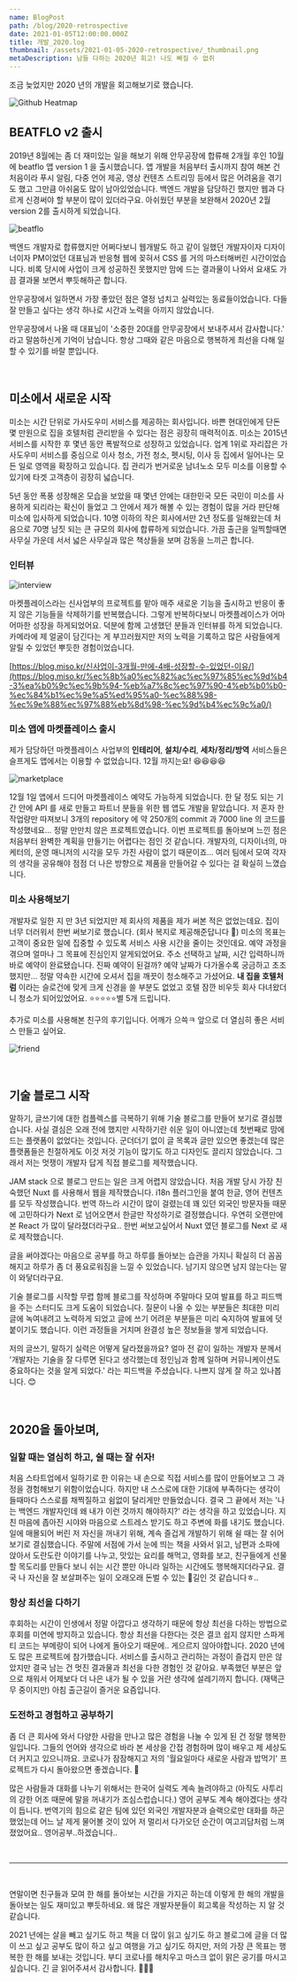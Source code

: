 ```yaml
---
name: BlogPost
path: /blog/2020-retrospective
date: 2021-01-05T12:00:00.000Z
title: 개발_2020.log
thumbnail: /assets/2021-01-05-2020-retrospective/_thumbnail.png
metaDescription: 남들 다하는 2020년 회고! 나도 빠질 수 없쥐
---
```


조금 늦었지만 2020 년의 개발을 회고해보기로 했습니다.

![Github Heatmap](/assets/2021-01-05-2020-retrospective/1.png)

## BEATFLO v2 출시

2019년 8월에는 좀 더 재미있는 일을 해보기 위해 안무공장에 합류해 2개월 후인 10월에 beatflo 앱 version 1 을 출시했습니다. 앱 개발을 처음부터 출시까지 참여 해본 건 처음이라 푸시 알림, 다중 언어 제공, 영상 컨텐츠 스트리밍 등에서 많은 어려움을 겪기도 했고 그만큼 아쉬움도 많이 남아있었습니다. 백엔드 개발을 담당하긴 했지만 웹과 다르게 신경써야 할 부분이 많이 있더라구요. 아쉬웠던 부분을 보완해서 2020년 2월 version 2를 출시하게 되었습니다.

![beatflo](/assets/2021-01-05-2020-retrospective/2.jpg)

백엔드 개발자로 합류했지만 어쩌다보니 웹개발도 하고 같이 일했던 개발자이자 디자이너이자 PM이었던 대표님과 반응형 웹에 꽂혀서 CSS 를 거의 마스터해버린 시간이었습니다. 비록 당시에 사업이 크게 성공하진 못했지만 맘에 드는 결과물이 나와서 요새도 가끔 결과물 보면서 뿌듯해하곤 합니다.

안무공장에서 일하면서 가장 좋았던 점은 열정 넘치고 실력있는 동료들이었습니다. 다들 잘 만들고 싶다는 생각 하나로 시간과 노력을 아끼지 않았습니다.

안무공장에서 나올 때 대표님이 '소중한 20대를 안무공장에서 보내주셔서 감사합니다.' 라고 말씀하신게 기억이 남습니다. 항상 그때와 같은 마음으로 행복하게 최선을 다해 일할 수 있기를 바랄 뿐입니다.

<br/>

## 미소에서 새로운 시작

미소는 시간 단위로 가사도우미 서비스를 제공하는 회사입니다. 바쁜 현대인에게 단돈 몇 만원으로 집을 호텔처럼 관리받을 수 있다는 점은 굉장히 매력적이죠. 미소는 2015년 서비스를 시작한 후 몇년 동안 폭발적으로 성장하고 있었습니다. 업계 1위로 자리잡은 가사도우미 서비스를 중심으로 이사 청소, 가전 청소, 펫시팅, 이사 등 집에서 일어나는 모든 일로 영역을 확장하고 있습니다. 집 관리가 번거로운 남녀노소 모두 미소를 이용할 수 있기에 타겟 고객층이 굉장히 넓습니다.

5년 동안 폭풍 성장해온 모습을 보았을 때 몇년 안에는 대한민국 모든 국민이 미소를 사용하게 되리라는 확신이 들었고 그 안에서 제가 해볼 수 있는 경험이 많을 거라 판단해 미소에 입사하게 되었습니다. 10명 이하의 작은 회사에서만 2년 정도를 일해왔는데 처음으로 70명 남짓 되는 큰 규모의 회사에 합류하게 되었습니다. 가끔 출근을 일찍할때면 사무실 가운데 서서 넓은 사무실과 많은 책상들을 보며 감동을 느끼곤 합니다.

### 인터뷰

![interview](/assets/2021-01-05-2020-retrospective/3.png)

마켓플레이스라는 신사업부의 프로젝트를 맡아 매주 새로운 기능을 출시하고 반응이 좋지 않은 기능들을 삭제하기를 반복했습니다. 그렇게 반복하다보니 마켓플레이스가 어마어마한 성장을 하게되었어요. 덕분에 함께 고생했던 분들과 인터뷰를 하게 되었습니다. 카메라에 제 얼굴이 담긴다는 게 부끄러웠지만 저의 노력을 기록하고 많은 사람들에게 알릴 수 있었던 뿌듯한 경험이었습니다.

[https://blog.miso.kr/신사업이-3개월-만에-4배-성장할-수-있었던-이유/](https://blog.miso.kr/%ec%8b%a0%ec%82%ac%ec%97%85%ec%9d%b4-3%ea%b0%9c%ec%9b%94-%eb%a7%8c%ec%97%90-4%eb%b0%b0-%ec%84%b1%ec%9e%a5%ed%95%a0-%ec%88%98-%ec%9e%88%ec%97%88%eb%8d%98-%ec%9d%b4%ec%9c%a0/)

### 미소 앱에 마켓플레이스 출시

제가 담당하던 마켓플레이스 사업부의 **인테리어**, **설치/수리**, **세차/정리/방역** 서비스들은 슬프게도 앱에서는 이용할 수 없었습니다. 12월 까지는요! 😆😆😆😆

![marketplace](/assets/2021-01-05-2020-retrospective/4.png)

12월 1일 앱에서 드디어 마켓플레이스 예약도 가능하게 되었습니다. 한 달 정도 되는 기간 안에 API 를 새로 만들고 파트너 분들을 위한 웹 앱도 개발을 맡았습니다. 저 혼자 한 작업량만 따져보니 3개의 repository 에 약 250개의 commit 과 7000 line 의 코드를 작성했네요... 정말 만만치 않은 프로젝트였습니다.
이번 프로젝트를 돌아보며 느낀 점은 처음부터 완벽한 계획을 만들기는 어렵다는 점인 것 같습니다. 개발자의, 디자이너의, 마케터의, 운영 매니저의 시각을 모두 가진 사람이 없기 때문이죠... 여러 팀에서 모여 각자의 생각을 공유해야 점점 더 나은 방향으로 제품을 만들어갈 수 있다는 걸 확실히 느꼈습니다.

### 미소 사용해보기

개발자로 일한 지 만 3년 되었지만 제 회사의 제품을 제가 써본 적은 없었는데요. 집이 너무 더러워서 한번 써보기로 했습니다. (회사 복지로 제공해준답니다 🌝) 미소의 목표는 고객이 중요한 일에 집중할 수 있도록 서비스 사용 시간을 줄이는 것인데요. 예약 과정을 겪으며 얼마나 그 목표에 진심인지 알게되었어요. 주소 선택하고 날짜, 시간 입력하니까 바로 예약이 완료됐습니다. 진짜 예약이 된걸까? 예약 날짜가 다가올수록 궁금하고 초조했지만... 정말 약속한 시간에 오셔서 집을 깨끗이 청소해주고 가셨어요. **내 집을 호텔처럼** 이라는 슬로건에 맞게 크게 신경을 쓸 부분도 없었고 호텔 잠깐 비우듯 회사 다녀왔더니 청소가 되어있었어요. ⭐️⭐️⭐️⭐️⭐️별 5개 드립니다.

추가로 미소를 사용해본 친구의 후기입니다. 어깨가 으쓱ㅋ 앞으로 더 열심히 좋은 서비스 만들고 싶어요.

![friend](/assets/2021-01-05-2020-retrospective/5.jpg)

<br/>

## 기술 블로그 시작

말하기, 글쓰기에 대한 컴플렉스를 극복하기 위해 기술 블로그를 만들어 보기로 결심했습니다. 사실 결심은 오래 전에 했지만 시작하기란 쉬운 일이 아니였는데 첫번째로 맘에 드는 플랫폼이 없었다는 것입니다. 군더더기 없이 글 목록과 글만 있으면 좋겠는데 많은 플랫폼들은 친절하게도 이것 저것 기능이 많기도 하고 디자인도 끌리지 않았습니다. 그래서 저는 멋쟁이 개발자 답게 직접 블로그를 제작했습니다.

JAM stack 으로 블로그 만드는 일은 크게 어렵지 않았습니다. 처음 개발 당시 가장 친숙했던 Nuxt 를 사용해서 웹을 제작했습니다. i18n 플러그인을 붙여 한글, 영어 컨텐츠를 모두 작성했습니다. 번역 하느라 시간이 많이 걸렸는데 꽤 있던 외국인 방문자들 때문에 고민하다가 Next 로 넘어오면서 한글만 작성하기로 결정했습니다. 우연히 오랜만에 본 React 가 많이 달라졌더라구요.. 한번 써보고싶어서 Nuxt 였던 블로그를 Next 로 새로 제작했습니다.

글을 써야겠다는 마음으로 공부를 하고 하루를 돌아보는 습관을 가지니 확실히 더 꼼꼼해지고 하루가 좀 더 풍요로워짐을 느낄 수 있었습니다. 남기지 않으면 남지 않는다는 말이 와닿더라구요.

기술 블로그를 시작할 무렵 함께 블로그를 작성하며 주말마다 모여 발표를 하고 피드백을 주는 스터디도 크게 도움이 되었습니다. 질문이 나올 수 있는 부분들은 최대한 미리 글에 녹여내려고 노력하게 되었고 글에 쓰기 어려운 부분들은 미리 숙지하여 발표에 덧붙이기도 했습니다. 이런 과정들을 거치며 완결성 높은 정보들을 쌓게 되었습니다.

저의 글쓰기, 말하기 실력은 어떻게 달라졌을까요? 얼마 전 같이 일하는 개발자 분께서 '개발자는 기술을 잘 다루면 된다고 생각했는데 정인님과 함께 일하며 커뮤니케이션도 중요하다는 것을 알게 되었다.' 라는 피드백을 주셨습니다. 나쁘지 않게 잘 하고 있나봅니다. 😊

<br/>

## 2020을 돌아보며,

### 일할 때는 열심히 하고, 쉴 때는 잘 쉬자!

처음 스타트업에서 일하기로 한 이유는 내 손으로 직접 서비스를 많이 만들어보고 그 과정을 경험해보기 위함이었습니다. 하지만 내 스스로에 대한 기대에 부족하다는 생각이 들때마다 스스로를 채찍질하고 쉼없이 달리게만 만들었습니다. 결국 그 끝에서 저는 '나는 백엔드 개발자인데 왜 내가 이런 것까지 해야하지?' 라는 생각을 하고 있었습니다. 지친 마음에 좁아진 시야와 마음으로 스트레스 받기도 하고 주변에 화를 내기도 했습니다. 일에 매몰되어 버린 저 자신을 꺼내기 위해, 계속 즐겁게 개발하기 위해 쉴 때는 잘 쉬어보기로 결심했습니다. 주말에 서점에 가서 눈에 띄는 책을 사와서 읽고, 남편과 소파에 앉아서 도란도란 이야기를 나누고, 맛있는 요리를 해먹고, 영화를 보고, 친구들에게 선물 할 목도리를 만들다 보니 쉬는 시간 뿐만 아니라 일하는 시간에도 행복해지더라구요. 결국 나 자신을 잘 보살펴주는 일이 오래오래 돈벌 수 있는 🤑길인 것 같습니다ㅎ..

### 항상 최선을 다하기

후회하는 시간이 인생에서 정말 아깝다고 생각하기 때문에 항상 최선을 다하는 방법으로 후회를 미연에 방지하고 있습니다. 항상 최선을 다한다는 것은 결코 쉽지 않지만 스파게티 코드는 부메랑이 되어 나에게 돌아오기 때문에.. 게으르지 않아야합니다. 2020 년에도 많은 프로젝트에 참가했습니다. 서비스를 출시하고 관리하는 과정이 즐겁지 만은 않았지만 결국 남는 건 멋진 결과물과 최선을 다한 경험인 것 같아요. 부족했던 부분은 앞으로 채워서 어제보다 더 나은 내가 될 수 있을 거란 생각에 설레기까지 합니다. (재택근무 중이지만) 아침 출근길이 즐거운 요즘입니다.

### 도전하고 경험하고 공부하기

좀 더 큰 회사에 와서 다양한 사람을 만나고 많은 경험을 나눌 수 있게 된 건 정말 행복한 일입니다. 그들의 언어와 생각으로 바라 본 세상을 간접 경험하며 많이 배우고 제 세상도 더 커지고 있으니까요. 코로나가 잠잠해지고 저의 '월요일마다 새로운 사람과 밥먹기' 프로젝트가 다시 돌아왔으면 좋겠습니다. 🍚

많은 사람들과 대화를 나누기 위해서는 한국어 실력도 계속 늘려야하고 (아직도 사투리의 강한 어조 때문에 말을 꺼내기가 조심스럽습니다.) 영어 공부도 계속 해야겠다는 생각이 듭니다. 번역기의 힘으로 같은 팀에 있던 외국인 개발자분과 슬랙으로만 대화를 하곤 했었는데 어느 날 제게 물어볼 것이 있어 저 멀리서 다가오던 순간이 여고괴담처럼 느껴졌었어요.. 영어공부..하겠습니다..

<br/>

---

<br/>

연말이면 친구들과 모여 한 해를 돌아보는 시간을 가지곤 하는데 이렇게 한 해의 개발을 돌아보는 일도 재미있고 뿌듯하네요. 왜 많은 개발자분들이 회고록을 작성하는 지 알 것 같습니다.

2021 년에는 살을 빼고 싶기도 하고 책을 더 많이 읽고 싶기도 하고 블로그에 글을 더 많이 쓰고 싶고 공부도 많이 하고 싶고 여행을 가고 싶기도 하지만, 저의 가장 큰 목표는 행복한 한 해를 보내는 것입니다. 부디 코로나를 해치우고 마스크 없이 맑은 공기를 마시고 싶습니다. 긴 글 읽어주셔서 감사합니다. 🙋🏻‍♀️
